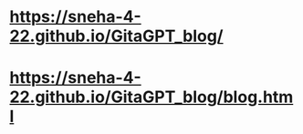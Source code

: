 # https://sneha-4-22.github.io/GitaGPT_blog/
  
# https://sneha-4-22.github.io/GitaGPT_blog/blog.html
